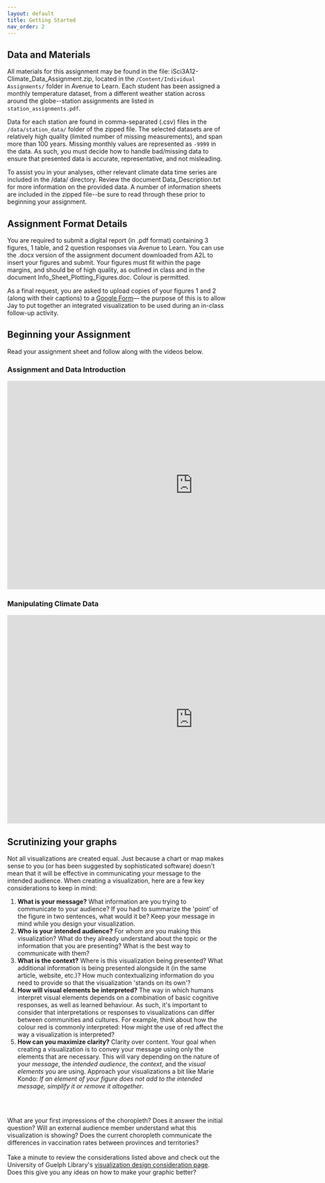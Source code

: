 ```yaml
---
layout: default
title: Getting Started
nav_order: 2
---
```


## Data and Materials 
All materials for this assignment may be found in the file: iSci3A12-Climate_Data_Assignment.zip, located in the ```/Content/Individual Assignments/``` folder in Avenue to Learn. Each student has been assigned a monthly temperature dataset, from a different weather station across around the globe--station assignments are listed in ```station_assignments.pdf```.   

Data for each station are found in comma-separated (.csv) files in the ```/data/station_data/``` folder of the zipped file. The selected datasets are of relatively high quality (limited number of missing measurements), and span more than 100 years. Missing monthly values are represented as ```-9999``` in the data. As such, you must decide how to handle bad/missing data to ensure that presented data is accurate, representative, and not misleading.   

To assist you in your analyses, other relevant climate data time series are included in the /data/ directory. Review the document Data_Description.txt for more information on the provided data. A number of information sheets are included in the zipped file--be sure to read through these prior to beginning your assignment.

## Assignment Format Details
You are required to submit a digital report (in .pdf format) containing 3 figures, 1 table, and 2 question responses via Avenue to Learn. You can use the .docx version of the assignment document downloaded from A2L to insert your figures and submit. Your figures must fit within the page margins, and should be of high quality, as outlined in class and in the document Info_Sheet_Plotting_Figures.doc.  Colour is permitted.  

As a final request, you are asked to upload copies of your figures 1 and 2 (along with their captions) to a [Google Form](https://bit.ly/CC2021F-climate-data-figures)— the purpose of this is to allow Jay to put together an integrated visualization to be used during an in-class follow-up activity.

## Beginning your Assignment
Read your assignment sheet and follow along with the videos below.

### Assignment and Data Introduction
<iframe width="853" height="480" src="https://web.microsoftstream.com/embed/video/d29398a9-aba3-4c5f-a782-a64bb607646e?autoplay=false&showinfo=true" allowfullscreen style="border:none;"></iframe>

### Manipulating Climate Data 
<iframe width="853" height="480" src="https://web.microsoftstream.com/embed/video/0f557c65-f881-4820-872b-32e4504227dd?autoplay=false&showinfo=true" allowfullscreen style="border:none;"></iframe>

## Scrutinizing your graphs
Not all visualizations are created equal. Just because a chart or map makes sense to you (or has been suggested by sophisticated software) doesn't mean that it will be effective in communicating your message to the intended audience. When creating a visualization, here are a few key considerations to keep in mind:
1. **What is your message?** What information are you trying to communicate to your audience? If you had to summarize the 'point' of the figure in two sentences, what would it be? Keep your message in mind while you design your visualization. 
1. **Who is your intended audience?** For whom are you making this visualization? What do they already understand about the topic or the information that you are presenting? What is the best way to communicate with them?
1. **What is the context?** Where is this visualization being presented? What additional information is being presented alongside it (in the same article, website, etc.)? How much contextualizing information do you need to provide so that the visualization 'stands on its own'?
1. **How will visual elements be interpreted?** The way in which humans interpret visual elements depends on a combination of basic cognitive responses, as well as learned behaviour. As such, it's important to consider that interpretations or responses to visualizations can differ between communities and cultures. For example, think about how the colour red is commonly interpreted: How might the use of red affect the way a visualization is interpreted? 
1. **How can you maximize clarity?** Clarity over content. Your goal when creating a visualization is to convey your message using only the elements that are necessary. This will vary depending on the nature of your *message*, the *intended audience*, the *context*, and the *visual elements* you are using. Approach your visualizations a bit like Marie Kondo: *If an element of your figure does not add to the intended message, simplify it or remove it altogether*. 
<br>
<br>

What are your first impressions of the choropleth? Does it answer the initial question? Will an external audience member understand what this visualization is showing? Does the current choropleth communicate the differences in vaccination rates between provinces and territories?  
<br>
Take a minute to review the considerations listed above and check out the University of Guelph Library's [visualization design consideration page](https://guides.lib.uoguelph.ca/c.php?g=700755&p=4976239). Does this give you any ideas on how to make your graphic better? 
